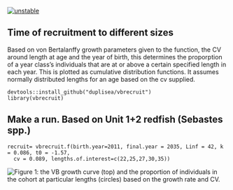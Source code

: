 [![unstable](http://badges.github.io/stability-badges/dist/unstable.svg)](http://github.com/badges/stability-badges)

Time of recruitment to different sizes
--------------------------------------

Based on von Bertalanffy growth parameters given to the function, the CV
around length at age and the year of birth, this determines the
proporption of a year class’s individuals that are at or above a certain
specified length in each year. This is plotted as cumulative
distribution functions. It assumes normally distributed lengths for an
age based on the cv supplied.

    devtools::install_github("duplisea/vbrecruit")
    library(vbrecruit)

Make a run. Based on Unit 1+2 redfish (Sebastes spp.)
-----------------------------------------------------

    recruit= vbrecruit.f(birth.year=2011, final.year = 2035, Linf = 42, k = 0.086, t0 = -1.57, 
      cv = 0.089, lengths.of.interest=c(22,25,27,30,35))

![Figure 1: the VB growth curve (top) and the proportion of individuals
in the cohort at particular lengths (circles) based on the growth rate
and CV.](README_files/figure-markdown_strict/runvb-1.png)
